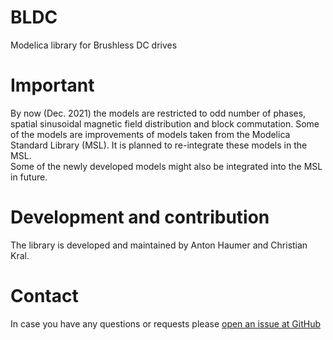 # BLDC

Modelica library for Brushless DC drives

# Important

By now (Dec. 2021) the models are restricted to odd number of phases, spatial sinusoidal magnetic field distribution and block commutation. 
Some of the models are improvements of models taken from the Modelica Standard Library (MSL). 
It is planned to re-integrate these models in the MSL.   
Some of the newly developed models might also be integrated into the MSL in future.

# Development and contribution

The library is developed and maintained by Anton Haumer and Christian Kral.

# Contact

In case you have any questions or requests please [open an issue at GitHub](https://github.com/ahaumer/BLDC/issues/new)

